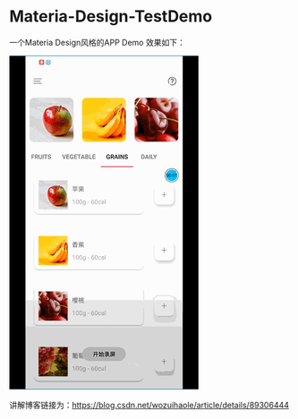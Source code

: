 # Materia-Design-TestDemo
一个Materia Design风格的APP Demo
效果如下：

![image](https://raw.githubusercontent.com/zhangdi8948/Materia-Design-TestDemo/master/gif/c.gif)

讲解博客链接为：https://blog.csdn.net/wozuihaole/article/details/89306444

